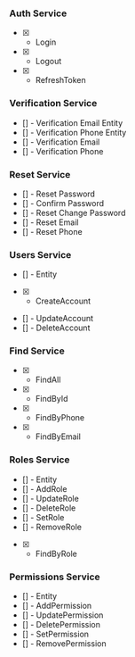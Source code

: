 ### Auth Service

- [x] - Login
- [x] - Logout
- [x] - RefreshToken

### Verification Service

- [] - Verification Email Entity
- [] - Verification Phone Entity
- [] - Verification Email
- [] - Verification Phone

### Reset Service

- [] - Reset Password
- [] - Confirm Password
- [] - Reset Change Password
- [] - Reset Email
- [] - Reset Phone
  
### Users Service

- [] - Entity
- [x] - CreateAccount
- [] - UpdateAccount
- [] - DeleteAccount
  
### Find Service

- [x] - FindAll
- [x] - FindById
- [x] - FindByPhone
- [x] - FindByEmail

### Roles Service

- [] - Entity
- [] - AddRole
- [] - UpdateRole
- [] - DeleteRole
- [] - SetRole
- [] - RemoveRole
- [x] - FindByRole

### Permissions Service

- [] - Entity
- [] - AddPermission
- [] - UpdatePermission
- [] - DeletePermission
- [] - SetPermission
- [] - RemovePermission